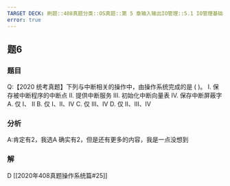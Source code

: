 ```yaml
---
TARGET DECK: 刷题::408真题分类::OS真题::第 5 章输入输出IO管理::5.1 IO管理基础::题6
error: true
---
```

## 题6
### 题目
Q:【2020 统考真题】下列与中断相关的操作中，由操作系统完成的是 ( )。
I. 保存被中断程序的中断点 
II. 提供中断服务
III. 初始化中断向量表 
IV. 保存中断屏蔽字
A. 仅 I、 II 
B. 仅 I、II、IV 
C. 仅 III、IV 
D. 仅 II、III、IV
### 分析
A:肯定有2，我选A
确实有2，但是还有更多的内容，我是一点没想到
### 解
D
[[2020年408真题操作系统篇#25]]
<!--ID: 1732188632621-->

